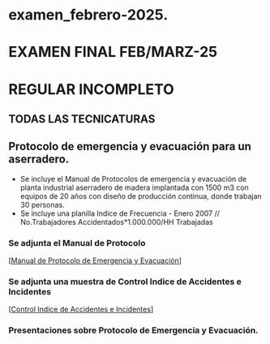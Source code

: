# examen_febrero-2025.
   # EXAMEN FINAL FEB/MARZ-25
   # REGULAR INCOMPLETO
   ## TODAS LAS TECNICATURAS
   
   ## Protocolo de emergencia y evacuación para un aserradero.

   * Se incluye el Manual de Protocolos de emergencia y evacuación de planta industrial aserradero de madera implantada con 1500 m3 con equipos de 20 años con diseño de producción continua, donde trabajan 30 personas.
   * Se incluye una planilla Indice de Frecuencia - Enero 2007 // No.Trabajadores Accidentados*1.000.000/HH Trabajadas
         
   ### Se adjunta el Manual de Protocolo
   [[Manual de Protocolo de Emergencia y Evacuación](https://docs.google.com/document/d/1TaplLqeZN6hoj8i9aakbKeEhim4OCiLfRq_LtgYb-0Q/edit?usp=sharing)]
   
   ### Se adjunta una muestra de Control Indice de Accidentes e Incidentes
   [[Control Indice de Accidentes e Incidentes](https://docs.google.com/spreadsheets/d/1NimgsrsgtN3yC0BHsLJ-bQldGkEVr8gHVLdpIgukboM/edit?usp=sharing)]
   
   ### Presentaciones sobre Protocolo de Emergencia y Evacuación.
   
   
